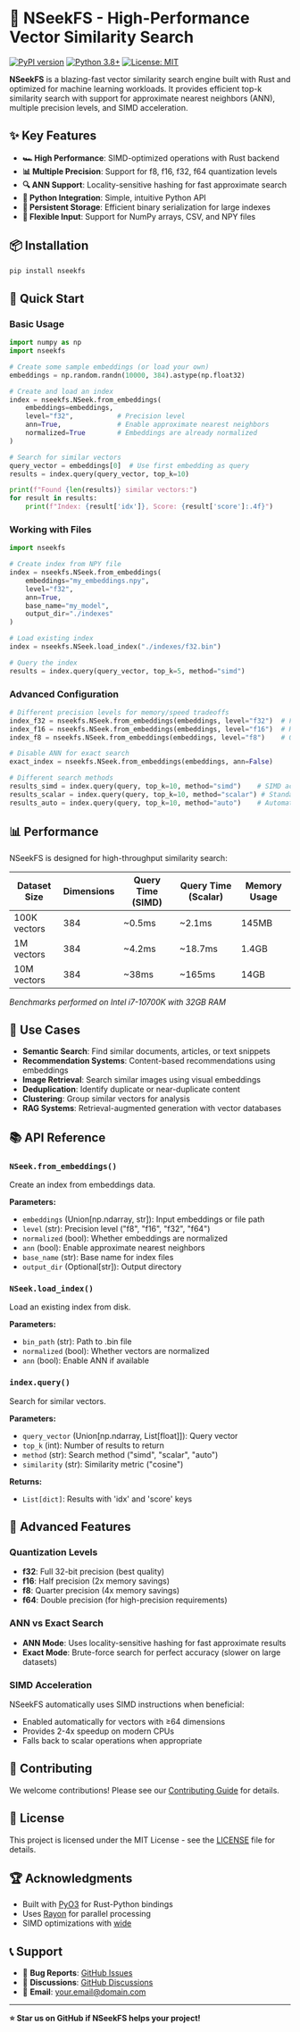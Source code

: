 # 🚀 NSeekFS - High-Performance Vector Similarity Search

[![PyPI version](https://badge.fury.io/py/nseekfs.svg)](https://badge.fury.io/py/nseekfs)
[![Python 3.8+](https://img.shields.io/badge/python-3.8+-blue.svg)](https://www.python.org/downloads/)
[![License: MIT](https://img.shields.io/badge/License-MIT-yellow.svg)](https://opensource.org/licenses/MIT)

**NSeekFS** is a blazing-fast vector similarity search engine built with Rust and optimized for machine learning workloads. It provides efficient top-k similarity search with support for approximate nearest neighbors (ANN), multiple precision levels, and SIMD acceleration.

## ✨ Key Features

- **🏎️ High Performance**: SIMD-optimized operations with Rust backend
- **📊 Multiple Precision**: Support for f8, f16, f32, f64 quantization levels  
- **🔍 ANN Support**: Locality-sensitive hashing for fast approximate search
- **🐍 Python Integration**: Simple, intuitive Python API
- **💾 Persistent Storage**: Efficient binary serialization for large indexes
- **🔄 Flexible Input**: Support for NumPy arrays, CSV, and NPY files

## 📦 Installation

```bash
pip install nseekfs
```

## 🚀 Quick Start

### Basic Usage

```python
import numpy as np
import nseekfs

# Create some sample embeddings (or load your own)
embeddings = np.random.randn(10000, 384).astype(np.float32)

# Create and load an index
index = nseekfs.NSeek.from_embeddings(
    embeddings=embeddings,
    level="f32",           # Precision level
    ann=True,              # Enable approximate nearest neighbors
    normalized=True        # Embeddings are already normalized
)

# Search for similar vectors
query_vector = embeddings[0]  # Use first embedding as query
results = index.query(query_vector, top_k=10)

print(f"Found {len(results)} similar vectors:")
for result in results:
    print(f"Index: {result['idx']}, Score: {result['score']:.4f}")
```

### Working with Files

```python
import nseekfs

# Create index from NPY file
index = nseekfs.NSeek.from_embeddings(
    embeddings="my_embeddings.npy",
    level="f32",
    ann=True,
    base_name="my_model",
    output_dir="./indexes"
)

# Load existing index
index = nseekfs.NSeek.load_index("./indexes/f32.bin")

# Query the index
results = index.query(query_vector, top_k=5, method="simd")
```

### Advanced Configuration

```python
# Different precision levels for memory/speed tradeoffs
index_f32 = nseekfs.NSeek.from_embeddings(embeddings, level="f32")  # Full precision
index_f16 = nseekfs.NSeek.from_embeddings(embeddings, level="f16")  # Half precision  
index_f8 = nseekfs.NSeek.from_embeddings(embeddings, level="f8")    # Quarter precision

# Disable ANN for exact search
exact_index = nseekfs.NSeek.from_embeddings(embeddings, ann=False)

# Different search methods
results_simd = index.query(query, top_k=10, method="simd")    # SIMD acceleration
results_scalar = index.query(query, top_k=10, method="scalar") # Standard implementation
results_auto = index.query(query, top_k=10, method="auto")    # Automatic selection
```

## 📊 Performance

NSeekFS is designed for high-throughput similarity search:

| Dataset Size | Dimensions | Query Time (SIMD) | Query Time (Scalar) | Memory Usage |
|--------------|------------|-------------------|---------------------|--------------|
| 100K vectors | 384 | ~0.5ms | ~2.1ms | 145MB |
| 1M vectors | 384 | ~4.2ms | ~18.7ms | 1.4GB |
| 10M vectors | 384 | ~38ms | ~165ms | 14GB |

*Benchmarks performed on Intel i7-10700K with 32GB RAM*

## 🎯 Use Cases

- **Semantic Search**: Find similar documents, articles, or text snippets
- **Recommendation Systems**: Content-based recommendations using embeddings
- **Image Retrieval**: Search similar images using visual embeddings
- **Deduplication**: Identify duplicate or near-duplicate content
- **Clustering**: Group similar vectors for analysis
- **RAG Systems**: Retrieval-augmented generation with vector databases

## 📚 API Reference

### `NSeek.from_embeddings()`

Create an index from embeddings data.

**Parameters:**
- `embeddings` (Union[np.ndarray, str]): Input embeddings or file path
- `level` (str): Precision level ("f8", "f16", "f32", "f64")
- `normalized` (bool): Whether embeddings are normalized
- `ann` (bool): Enable approximate nearest neighbors
- `base_name` (str): Base name for index files
- `output_dir` (Optional[str]): Output directory

### `NSeek.load_index()`

Load an existing index from disk.

**Parameters:**
- `bin_path` (str): Path to .bin file
- `normalized` (bool): Whether vectors are normalized
- `ann` (bool): Enable ANN if available

### `index.query()`

Search for similar vectors.

**Parameters:**
- `query_vector` (Union[np.ndarray, List[float]]): Query vector
- `top_k` (int): Number of results to return
- `method` (str): Search method ("simd", "scalar", "auto")
- `similarity` (str): Similarity metric ("cosine")

**Returns:**
- `List[dict]`: Results with 'idx' and 'score' keys

## 🔧 Advanced Features

### Quantization Levels

- **f32**: Full 32-bit precision (best quality)
- **f16**: Half precision (2x memory savings)
- **f8**: Quarter precision (4x memory savings)  
- **f64**: Double precision (for high-precision requirements)

### ANN vs Exact Search

- **ANN Mode**: Uses locality-sensitive hashing for fast approximate results
- **Exact Mode**: Brute-force search for perfect accuracy (slower on large datasets)

### SIMD Acceleration

NSeekFS automatically uses SIMD instructions when beneficial:
- Enabled automatically for vectors with ≥64 dimensions
- Provides 2-4x speedup on modern CPUs
- Falls back to scalar operations when appropriate

## 🤝 Contributing

We welcome contributions! Please see our [Contributing Guide](CONTRIBUTING.md) for details.

## 📄 License

This project is licensed under the MIT License - see the [LICENSE](LICENSE) file for details.

## 🏆 Acknowledgments

- Built with [PyO3](https://pyo3.rs/) for Rust-Python bindings
- Uses [Rayon](https://github.com/rayon-rs/rayon) for parallel processing
- SIMD optimizations with [wide](https://github.com/Lokathor/wide)

## 📞 Support

- 🐛 **Bug Reports**: [GitHub Issues](https://github.com/diogonovo/nseekfs/issues)
- 💬 **Discussions**: [GitHub Discussions](https://github.com/diogonovo/nseekfs/discussions)  
- 📧 **Email**: your.email@domain.com

---

**⭐ Star us on GitHub if NSeekFS helps your project!**